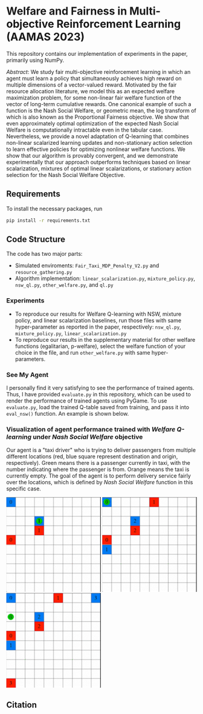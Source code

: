# Welfare and Fairness in Multi-objective Reinforcement Learning (AAMAS 2023)

This repository contains our implementation of experiments in the paper, primarily using NumPy.

_Abstract_:  We study fair multi-objective reinforcement learning in which an agent must learn a policy that simultaneously achieves high reward on multiple dimensions of a vector-valued reward. Motivated by the fair resource allocation literature, we model this as an expected welfare maximization problem, for some non-linear fair welfare function of the vector of long-term cumulative rewards. One canonical example of such a function is the Nash Social Welfare, or geometric mean, the log transform of which is also known as the Proportional Fairness objective. We show that even approximately optimal optimization of the expected Nash Social Welfare is computationally intractable even in the tabular case. Nevertheless, we provide a novel adaptation of Q-learning that combines non-linear scalarized learning updates and non-stationary action selection to learn effective policies for optimizing nonlinear welfare functions. We show that our algorithm is provably convergent, and we demonstrate experimentally that our approach outperforms techniques based on linear scalarization, mixtures of optimal linear scalarizations, or stationary action selection for the Nash Social Welfare Objective.

## Requirements
To install the necessary packages, run 
```bash
pip install -r requirements.txt
```

## Code Structure
The code has two major parts:
* Simulated enviroments: `Fair_Taxi_MDP_Penalty_V2.py` and `resource_gathering.py`
* Algorithm implementation: `linear_scalarization.py`, `mixture_policy.py`, `nsw_ql.py`, `other_welfare.py`, and `ql.py`

### Experiments
* To reproduce our results for Welfare Q-learning with NSW, mixture policy, and linear scalarization baselines, run those files with same hyper-parameter as reported in the paper, respectively: `nsw_ql.py`, `mixture_policy.py`, `linear_scalarization.py`
* To reproduce our results in the supplementary material for other welfare functions (egalitarian, p-welfare), select the welfare function of your choice in the file, and run `other_welfare.py` with same hyper-parameters.

### See My Agent
I personally find it very satisfying to see the performance of trained agents. Thus, I have provided `evaluate.py` in this repository, which can be used to render the performance of trained agents using PyGame. To use `evaluate.py`, load the trained Q-table saved from training, and pass it into `eval_nsw()` function. An example is shown below.

### Visualization of agent performance trained with *Welfare Q-learning* under *Nash Social Welfare* objective

Our agent is a "taxi driver" who is trying to deliver passengers from multiple different locations (red, blue square represent destination and origin, respectively). Green means there is a passenger currently in taxi, with the number indicating where the passenger is from. Orange means the taxi is currently empty. The goal of the agent is to perform delivery service fairly over the locations, which is defined by *Nash Social Welfare* function in this specific case.

<img src="img/2.gif" width="250" height="250"/> <img src="img/3.gif" width="250" height="250"/> <img src="img/4.gif" width="250" height="250"/>


## Citation
```latex

```
